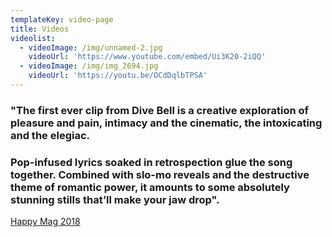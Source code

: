```yaml
---
templateKey: video-page
title: Videos
videolist:
  - videoImage: /img/unnamed-2.jpg
    videoUrl: 'https://www.youtube.com/embed/Ui3K20-2iQQ'
  - videoImage: /img/img_2694.jpg
    videoUrl: 'https://youtu.be/OCdDqlbTPSA'
---
```

### "The first ever clip from Dive Bell is a creative exploration of pleasure and pain, intimacy and the cinematic, the intoxicating and the elegiac.

### Pop-infused lyrics soaked in retrospection glue the song together. Combined with slo-mo reveals and the destructive theme of romantic power, it amounts to some absolutely stunning stills that’ll make your jaw drop".

[Happy Mag 2018](https://hhhhappy.com/premiere-submit-yourself-to-dive-bells-alluring-debut-clip-undercover/)
